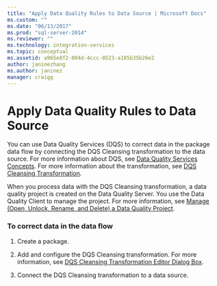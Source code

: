 ```yaml
---
title: "Apply Data Quality Rules to Data Source | Microsoft Docs"
ms.custom: ""
ms.date: "06/13/2017"
ms.prod: "sql-server-2014"
ms.reviewer: ""
ms.technology: integration-services
ms.topic: conceptual
ms.assetid: a965e8f2-004d-4ccc-8523-a185b35b26e2
author: janinezhang
ms.author: janinez
manager: craigg
---
```

# Apply Data Quality Rules to Data Source
  You can use Data Quality Services (DQS) to correct data in the package data flow by connecting the DQS Cleansing transformation to the data source. For more information about DQS, see [Data Quality Services Concepts](../../../data-quality-services/data-quality-services-concepts.md). For more information about the transformation, see [DQS Cleansing Transformation](dqs-cleansing-transformation.md).  
  
 When you process data with the DQS Cleansing transformation, a data quality project is created on the Data Quality Server. You use the Data Quality Client to manage the project. For more information, see [Manage &#40;Open, Unlock, Rename, and Delete&#41; a Data Quality Project](../../../data-quality-services/manage-open-unlock-rename-and-delete-a-data-quality-project.md).  
  
### To correct data in the data flow  
  
1.  Create a package.  
  
2.  Add and configure the DQS Cleansing transformation. For more information, see [DQS Cleansing Transformation Editor Dialog Box](../../dqs-cleansing-transformation-editor-dialog-box.md).  
  
3.  Connect the DQS Cleansing transformation to a data source.  
  
  
